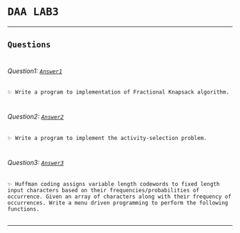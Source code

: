 # ```DAA LAB3```  
***  
## ```Questions```  
#
###### Question1: [```Answer1```](q1.c)
    ✨ Write a program to implementation of Fractional Knapsack algorithm.
#
###### Question2: [```Answer2```](q2.c)
    ✨ Write a program to implement the activity-selection problem.
#
###### Question3: [```Answer3```](q3.c)
    ✨ Huffman coding assigns variable length codewords to fixed length input characters based on their frequencies/probabilities of occurrence. Given an array of characters along with their frequency of occurrences. Write a menu driven programming to perform the following functions.
##

---
